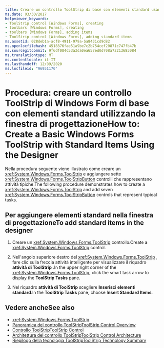 ```yaml
---
title: Creare un controllo ToolStrip di base con elementi standard usando la finestra di progettazione
ms.date: 03/30/2017
helpviewer_keywords:
- ToolStrip control [Windows Forms], creating
- toolbars [Windows Forms], creating
- toolbars [Windows Forms], adding items
- ToolStrip control [Windows Forms], adding standard items
ms.assetid: 028deb1a-acf8-4911-979a-ba8431cd9d82
ms.openlocfilehash: 4518376fae51a9be7c2b754cef20871c747fb47b
ms.sourcegitcommit: 9f6df084c53a3da0ea657ed0d708a72213683084
ms.translationtype: MT
ms.contentlocale: it-IT
ms.lasthandoff: 12/09/2020
ms.locfileid: "96951170"
---
```

# <a name="how-to-create-a-basic-windows-forms-toolstrip-with-standard-items-using-the-designer"></a><span data-ttu-id="9e7a7-102">Procedura: creare un controllo ToolStrip di Windows Form di base con elementi standard utilizzando la finestra di progettazione</span><span class="sxs-lookup"><span data-stu-id="9e7a7-102">How to: Create a Basic Windows Forms ToolStrip with Standard Items Using the Designer</span></span>
<span data-ttu-id="9e7a7-103">Nella procedura seguente viene illustrato come creare un <xref:System.Windows.Forms.ToolStrip> e aggiungere sette <xref:System.Windows.Forms.ToolStripButton> controlli che rappresentano attività tipiche.</span><span class="sxs-lookup"><span data-stu-id="9e7a7-103">The following procedure demonstrates how to create a <xref:System.Windows.Forms.ToolStrip> and add seven <xref:System.Windows.Forms.ToolStripButton> controls that represent typical tasks.</span></span>

## <a name="to-add-standard-items-in-the-designer"></a><span data-ttu-id="9e7a7-104">Per aggiungere elementi standard nella finestra di progettazione</span><span class="sxs-lookup"><span data-stu-id="9e7a7-104">To add standard items in the designer</span></span>

1. <span data-ttu-id="9e7a7-105">Creare un <xref:System.Windows.Forms.ToolStrip> controllo.</span><span class="sxs-lookup"><span data-stu-id="9e7a7-105">Create a <xref:System.Windows.Forms.ToolStrip> control.</span></span>

2. <span data-ttu-id="9e7a7-106">Nell'angolo superiore destro del <xref:System.Windows.Forms.ToolStrip> , fare clic sulla freccia attività intelligente per visualizzare il riquadro **attività di ToolStrip** .</span><span class="sxs-lookup"><span data-stu-id="9e7a7-106">In the upper right corner of the <xref:System.Windows.Forms.ToolStrip>, click the smart task arrow to display the **ToolStrip Tasks** pane.</span></span>

3. <span data-ttu-id="9e7a7-107">Nel riquadro **attività di ToolStrip** scegliere **Inserisci elementi standard**.</span><span class="sxs-lookup"><span data-stu-id="9e7a7-107">In the **ToolStrip Tasks** pane, choose **Insert Standard Items**.</span></span>

## <a name="see-also"></a><span data-ttu-id="9e7a7-108">Vedere anche</span><span class="sxs-lookup"><span data-stu-id="9e7a7-108">See also</span></span>

- <xref:System.Windows.Forms.ToolStrip>
- [<span data-ttu-id="9e7a7-109">Panoramica del controllo ToolStrip</span><span class="sxs-lookup"><span data-stu-id="9e7a7-109">ToolStrip Control Overview</span></span>](toolstrip-control-overview-windows-forms.md)
- [<span data-ttu-id="9e7a7-110">Controllo ToolStrip</span><span class="sxs-lookup"><span data-stu-id="9e7a7-110">ToolStrip Control</span></span>](toolstrip-control-windows-forms.md)
- [<span data-ttu-id="9e7a7-111">Architettura del controllo ToolStrip</span><span class="sxs-lookup"><span data-stu-id="9e7a7-111">ToolStrip Control Architecture</span></span>](toolstrip-control-architecture.md)
- [<span data-ttu-id="9e7a7-112">Riepilogo della tecnologia ToolStrip</span><span class="sxs-lookup"><span data-stu-id="9e7a7-112">ToolStrip Technology Summary</span></span>](toolstrip-technology-summary.md)
